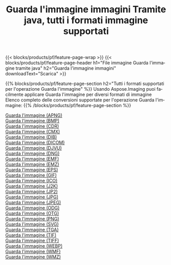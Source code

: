 ﻿---
title: Guarda l'immagine immagini Tramite java, tutti i formati immagine supportati 
weight: 3920
url: /it/java/viewer 
lang: it
langdirlevel: 2
locales: zh-hans,ja,it,ru,de,es,fr,nl,id,lt,pl,pt,vi,tr,ko,zh-hant,ar,hi,th,sv,cs,uk,he
description: Usando Aspose.Imaging puoi facilmente Guarda l'immagine immagini tramite java
---

{{< blocks/products/pf/feature-page-wrap >}}
{{< blocks/products/pf/feature-page-header h1="File immagine Guarda l'immagine tramite java" h2="Guarda l'immagine immagini" downloadText="Scarica" >}}


{{% blocks/products/pf/feature-page-section  h2="Tutti i formati supportati per l'operazione Guarda l'immagine" %}}
Usando Aspose.Imaging puoi facilmente applicare Guarda l'immagine per diversi formati di immagine
<br/>
Elenco completo delle conversioni supportate per l'operazione Guarda l'immagine:
{{% /blocks/products/pf/feature-page-section %}}
<div class="container-fluid productfamilypage bg-gray">
    <div class="convertypes bg-gray agp-content section">
        <div class="container">
		<div class="row other-converters">
		    <div class='col-md-2 other-converter remove-lp remove-rp'><a href="/imaging/it/java/viewer/apng" >Guarda l'immagine (APNG)</a></div><div class='col-md-2 other-converter remove-lp remove-rp'><a href="/imaging/it/java/viewer/bmp" >Guarda l'immagine (BMP)</a></div><div class='col-md-2 other-converter remove-lp remove-rp'><a href="/imaging/it/java/viewer/cdr" >Guarda l'immagine (CDR)</a></div><div class='col-md-2 other-converter remove-lp remove-rp'><a href="/imaging/it/java/viewer/cmx" >Guarda l'immagine (CMX)</a></div><div class='col-md-2 other-converter remove-lp remove-rp'><a href="/imaging/it/java/viewer/dib" >Guarda l'immagine (DIB)</a></div><div class='col-md-2 other-converter remove-lp remove-rp'><a href="/imaging/it/java/viewer/dicom" >Guarda l'immagine (DICOM)</a></div><div class='col-md-2 other-converter remove-lp remove-rp'><a href="/imaging/it/java/viewer/djvu" >Guarda l'immagine (DJVU)</a></div><div class='col-md-2 other-converter remove-lp remove-rp'><a href="/imaging/it/java/viewer/dng" >Guarda l'immagine (DNG)</a></div><div class='col-md-2 other-converter remove-lp remove-rp'><a href="/imaging/it/java/viewer/emf" >Guarda l'immagine (EMF)</a></div><div class='col-md-2 other-converter remove-lp remove-rp'><a href="/imaging/it/java/viewer/emz" >Guarda l'immagine (EMZ)</a></div><div class='col-md-2 other-converter remove-lp remove-rp'><a href="/imaging/it/java/viewer/eps" >Guarda l'immagine (EPS)</a></div><div class='col-md-2 other-converter remove-lp remove-rp'><a href="/imaging/it/java/viewer/gif" >Guarda l'immagine (GIF)</a></div><div class='col-md-2 other-converter remove-lp remove-rp'><a href="/imaging/it/java/viewer/ico" >Guarda l'immagine (ICO)</a></div><div class='col-md-2 other-converter remove-lp remove-rp'><a href="/imaging/it/java/viewer/j2k" >Guarda l'immagine (J2K)</a></div><div class='col-md-2 other-converter remove-lp remove-rp'><a href="/imaging/it/java/viewer/jp2" >Guarda l'immagine (JP2)</a></div><div class='col-md-2 other-converter remove-lp remove-rp'><a href="/imaging/it/java/viewer/jpg" >Guarda l'immagine (JPG)</a></div><div class='col-md-2 other-converter remove-lp remove-rp'><a href="/imaging/it/java/viewer/jpeg" >Guarda l'immagine (JPEG)</a></div><div class='col-md-2 other-converter remove-lp remove-rp'><a href="/imaging/it/java/viewer/odg" >Guarda l'immagine (ODG)</a></div><div class='col-md-2 other-converter remove-lp remove-rp'><a href="/imaging/it/java/viewer/otg" >Guarda l'immagine (OTG)</a></div><div class='col-md-2 other-converter remove-lp remove-rp'><a href="/imaging/it/java/viewer/png" >Guarda l'immagine (PNG)</a></div><div class='col-md-2 other-converter remove-lp remove-rp'><a href="/imaging/it/java/viewer/svg" >Guarda l'immagine (SVG)</a></div><div class='col-md-2 other-converter remove-lp remove-rp'><a href="/imaging/it/java/viewer/tga" >Guarda l'immagine (TGA)</a></div><div class='col-md-2 other-converter remove-lp remove-rp'><a href="/imaging/it/java/viewer/tif" >Guarda l'immagine (TIF)</a></div><div class='col-md-2 other-converter remove-lp remove-rp'><a href="/imaging/it/java/viewer/tiff" >Guarda l'immagine (TIFF)</a></div><div class='col-md-2 other-converter remove-lp remove-rp'><a href="/imaging/it/java/viewer/webp" >Guarda l'immagine (WEBP)</a></div><div class='col-md-2 other-converter remove-lp remove-rp'><a href="/imaging/it/java/viewer/wmf" >Guarda l'immagine (WMF)</a></div><div class='col-md-2 other-converter remove-lp remove-rp'><a href="/imaging/it/java/viewer/wmz" >Guarda l'immagine (WMZ)</a></div>
                </div>
        </div>
    </div>
</div>
<br/>
